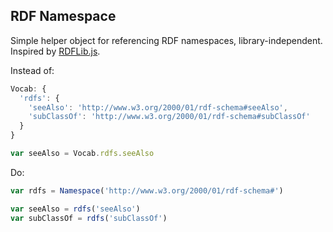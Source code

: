 ## RDF Namespace

Simple helper object for referencing RDF namespaces, library-independent.
Inspired by [RDFLib.js](https://github.com/linkeddata/rdflib.js/).

Instead of:

```javascript
Vocab: {
  'rdfs': {
    'seeAlso': 'http://www.w3.org/2000/01/rdf-schema#seeAlso',
    'subClassOf': 'http://www.w3.org/2000/01/rdf-schema#subClassOf'
  }
}

var seeAlso = Vocab.rdfs.seeAlso
```

Do:

```javascript
var rdfs = Namespace('http://www.w3.org/2000/01/rdf-schema#')

var seeAlso = rdfs('seeAlso')
var subClassOf = rdfs('subClassOf')
```
